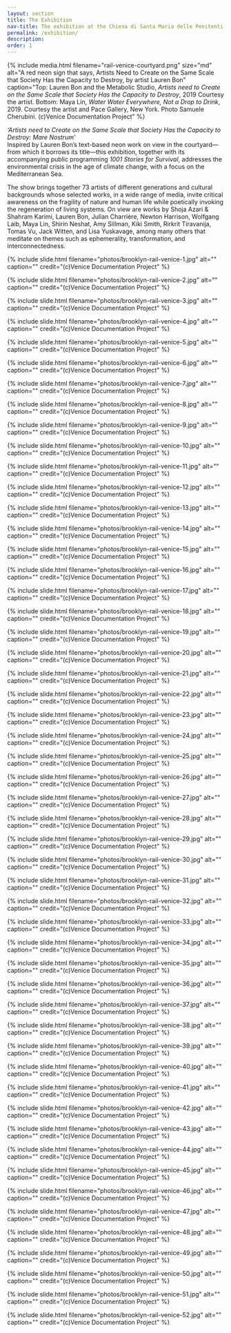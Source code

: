 ```yaml
---
layout: section
title: The Exhibition
nav-title: The exhibition at the Chiesa di Santa Maria delle Penitenti
permalink: /exhibition/
description:
order: 1
---
```


{% include media.html filename="rail-venice-courtyard.png" size="md" alt="A red neon sign that says, Artists Need to Create on the Same Scale that Society Has the Capacity to Destroy, by artist Lauren Bon" caption="Top: Lauren Bon and the Metabolic Studio, <em>Artists need to Create on the Same Scale that Society Has the Capacity to Destroy</em>, 2019 Courtesy the artist. Bottom: Maya Lin, <em>Water Water Everywhere, Not a Drop to Drink</em>, 2019. Courtesy the artist and Pace Gallery, New York. Photo Samuele Cherubini. (c)Venice Documentation Project" %}

<div class="margin-bottom-3 lead font-sans-lg tablet:font-sans-xl measure-4 text-light"><em>&#8216;Artists need to Create on the Same Scale that Society Has the Capacity to Destroy: Mare Nostrum&#8217;</em></div>

<div class="margin-bottom-3 lead font-sans-lg tablet:font-sans-xl measure-4 text-light">Inspired by Lauren Bon’s text-based neon work on view in the courtyard—from which it borrows its title—this exhibition, together with its accompanying public programming <em>1001 Stories for Survival</em>, addresses the environmental crisis in the age of climate change, with a focus on the Mediterranean Sea.</div>

The show brings together 73 artists of different generations and cultural backgrounds whose selected works, in a wide range of media, invite critical awareness on the fragility of nature and human life while poetically invoking the regeneration of living systems. On view are works by Shoja Azari & Shahram Karimi, Lauren Bon, Julian Charrière, Newton Harrison, Wolfgang Laib, Maya Lin, Shirin Neshat, Amy Sillman, Kiki Smith, Rirkrit Tiravanija, Tomas Vu, Jack Witten, and Lisa Yuskavage, among many others that meditate on themes such as ephemerality, transformation, and interconnectedness.

<div class="venice-photos">

{% include slide.html filename="photos/brooklyn-rail-venice-1.jpg" alt="" caption="" credit="(c)Venice Documentation Project" %}

{% include slide.html filename="photos/brooklyn-rail-venice-2.jpg" alt="" caption="" credit="(c)Venice Documentation Project" %}

{% include slide.html filename="photos/brooklyn-rail-venice-3.jpg" alt="" caption="" credit="(c)Venice Documentation Project" %}

{% include slide.html filename="photos/brooklyn-rail-venice-4.jpg" alt="" caption="" credit="(c)Venice Documentation Project" %}

{% include slide.html filename="photos/brooklyn-rail-venice-5.jpg" alt="" caption="" credit="(c)Venice Documentation Project" %}

{% include slide.html filename="photos/brooklyn-rail-venice-6.jpg" alt="" caption="" credit="(c)Venice Documentation Project" %}

{% include slide.html filename="photos/brooklyn-rail-venice-7.jpg" alt="" caption="" credit="(c)Venice Documentation Project" %}

{% include slide.html filename="photos/brooklyn-rail-venice-8.jpg" alt="" caption="" credit="(c)Venice Documentation Project" %}

{% include slide.html filename="photos/brooklyn-rail-venice-9.jpg" alt="" caption="" credit="(c)Venice Documentation Project" %}

{% include slide.html filename="photos/brooklyn-rail-venice-10.jpg" alt="" caption="" credit="(c)Venice Documentation Project" %}

{% include slide.html filename="photos/brooklyn-rail-venice-11.jpg" alt="" caption="" credit="(c)Venice Documentation Project" %}

{% include slide.html filename="photos/brooklyn-rail-venice-12.jpg" alt="" caption="" credit="(c)Venice Documentation Project" %}

{% include slide.html filename="photos/brooklyn-rail-venice-13.jpg" alt="" caption="" credit="(c)Venice Documentation Project" %}

{% include slide.html filename="photos/brooklyn-rail-venice-14.jpg" alt="" caption="" credit="(c)Venice Documentation Project" %}

{% include slide.html filename="photos/brooklyn-rail-venice-15.jpg" alt="" caption="" credit="(c)Venice Documentation Project" %}

{% include slide.html filename="photos/brooklyn-rail-venice-16.jpg" alt="" caption="" credit="(c)Venice Documentation Project" %}

{% include slide.html filename="photos/brooklyn-rail-venice-17.jpg" alt="" caption="" credit="(c)Venice Documentation Project" %}

{% include slide.html filename="photos/brooklyn-rail-venice-18.jpg" alt="" caption="" credit="(c)Venice Documentation Project" %}

{% include slide.html filename="photos/brooklyn-rail-venice-19.jpg" alt="" caption="" credit="(c)Venice Documentation Project" %}

{% include slide.html filename="photos/brooklyn-rail-venice-20.jpg" alt="" caption="" credit="(c)Venice Documentation Project" %}

{% include slide.html filename="photos/brooklyn-rail-venice-21.jpg" alt="" caption="" credit="(c)Venice Documentation Project" %}

{% include slide.html filename="photos/brooklyn-rail-venice-22.jpg" alt="" caption="" credit="(c)Venice Documentation Project" %}

{% include slide.html filename="photos/brooklyn-rail-venice-23.jpg" alt="" caption="" credit="(c)Venice Documentation Project" %}

{% include slide.html filename="photos/brooklyn-rail-venice-24.jpg" alt="" caption="" credit="(c)Venice Documentation Project" %}

{% include slide.html filename="photos/brooklyn-rail-venice-25.jpg" alt="" caption="" credit="(c)Venice Documentation Project" %}

{% include slide.html filename="photos/brooklyn-rail-venice-26.jpg" alt="" caption="" credit="(c)Venice Documentation Project" %}

{% include slide.html filename="photos/brooklyn-rail-venice-27.jpg" alt="" caption="" credit="(c)Venice Documentation Project" %}

{% include slide.html filename="photos/brooklyn-rail-venice-28.jpg" alt="" caption="" credit="(c)Venice Documentation Project" %}

{% include slide.html filename="photos/brooklyn-rail-venice-29.jpg" alt="" caption="" credit="(c)Venice Documentation Project" %}

{% include slide.html filename="photos/brooklyn-rail-venice-30.jpg" alt="" caption="" credit="(c)Venice Documentation Project" %}

{% include slide.html filename="photos/brooklyn-rail-venice-31.jpg" alt="" caption="" credit="(c)Venice Documentation Project" %}

{% include slide.html filename="photos/brooklyn-rail-venice-32.jpg" alt="" caption="" credit="(c)Venice Documentation Project" %}

{% include slide.html filename="photos/brooklyn-rail-venice-33.jpg" alt="" caption="" credit="(c)Venice Documentation Project" %}

{% include slide.html filename="photos/brooklyn-rail-venice-34.jpg" alt="" caption="" credit="(c)Venice Documentation Project" %}

{% include slide.html filename="photos/brooklyn-rail-venice-35.jpg" alt="" caption="" credit="(c)Venice Documentation Project" %}

{% include slide.html filename="photos/brooklyn-rail-venice-36.jpg" alt="" caption="" credit="(c)Venice Documentation Project" %}

{% include slide.html filename="photos/brooklyn-rail-venice-37.jpg" alt="" caption="" credit="(c)Venice Documentation Project" %}

{% include slide.html filename="photos/brooklyn-rail-venice-38.jpg" alt="" caption="" credit="(c)Venice Documentation Project" %}

{% include slide.html filename="photos/brooklyn-rail-venice-39.jpg" alt="" caption="" credit="(c)Venice Documentation Project" %}

{% include slide.html filename="photos/brooklyn-rail-venice-40.jpg" alt="" caption="" credit="(c)Venice Documentation Project" %}

{% include slide.html filename="photos/brooklyn-rail-venice-41.jpg" alt="" caption="" credit="(c)Venice Documentation Project" %}

{% include slide.html filename="photos/brooklyn-rail-venice-42.jpg" alt="" caption="" credit="(c)Venice Documentation Project" %}

{% include slide.html filename="photos/brooklyn-rail-venice-43.jpg" alt="" caption="" credit="(c)Venice Documentation Project" %}

{% include slide.html filename="photos/brooklyn-rail-venice-44.jpg" alt="" caption="" credit="(c)Venice Documentation Project" %}

{% include slide.html filename="photos/brooklyn-rail-venice-45.jpg" alt="" caption="" credit="(c)Venice Documentation Project" %}

{% include slide.html filename="photos/brooklyn-rail-venice-46.jpg" alt="" caption="" credit="(c)Venice Documentation Project" %}

{% include slide.html filename="photos/brooklyn-rail-venice-47.jpg" alt="" caption="" credit="(c)Venice Documentation Project" %}

{% include slide.html filename="photos/brooklyn-rail-venice-48.jpg" alt="" caption="" credit="(c)Venice Documentation Project" %}

{% include slide.html filename="photos/brooklyn-rail-venice-49.jpg" alt="" caption="" credit="(c)Venice Documentation Project" %}

{% include slide.html filename="photos/brooklyn-rail-venice-50.jpg" alt="" caption="" credit="(c)Venice Documentation Project" %}

{% include slide.html filename="photos/brooklyn-rail-venice-51.jpg" alt="" caption="" credit="(c)Venice Documentation Project" %}

{% include slide.html filename="photos/brooklyn-rail-venice-52.jpg" alt="" caption="" credit="(c)Venice Documentation Project" %}

</div>
